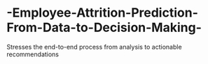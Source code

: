 # -Employee-Attrition-Prediction-From-Data-to-Decision-Making-
Stresses the end-to-end process from analysis to actionable recommendations
